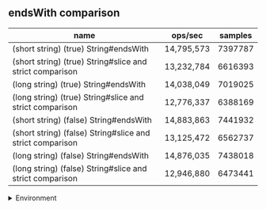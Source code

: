 ## endsWith comparison

|name|ops/sec|samples|
|-|-|-|
|(short string) (true) String#endsWith|14,795,573|7397787|
|(short string) (true) String#slice and strict comparison|13,232,784|6616393|
|(long string) (true) String#endsWith|14,038,049|7019025|
|(long string) (true) String#slice and strict comparison|12,776,337|6388169|
|(short string) (false) String#endsWith|14,883,863|7441932|
|(short string) (false) String#slice and strict comparison|13,125,472|6562737|
|(long string) (false) String#endsWith|14,876,035|7438018|
|(long string) (false) String#slice and strict comparison|12,946,880|6473441|


<details>
<summary>Environment</summary>

* __Machine:__ linux x64 | 4 vCPUs | 7.6GB Mem
* __Run:__ Wed Sep 25 2024 23:49:56 GMT+0000 (Coordinated Universal Time)
</details>

<!--
{"environment":{"platform":"linux","arch":"x64","cpus":4,"totalMemory":7.597896575927734},"benchmarks":[{"name":"(short string) (true) String#endsWith","opsSec":14795573.20103092,"samples":7397787},{"name":"(short string) (true) String#slice and strict comparison","opsSec":13232784.517802754,"samples":6616393},{"name":"(long string) (true) String#endsWith","opsSec":14038049.298075235,"samples":7019025},{"name":"(long string) (true) String#slice and strict comparison","opsSec":12776337.795610504,"samples":6388169},{"name":"(short string) (false) String#endsWith","opsSec":14883863.880491538,"samples":7441932},{"name":"(short string) (false) String#slice and strict comparison","opsSec":13125472.188558547,"samples":6562737},{"name":"(long string) (false) String#endsWith","opsSec":14876035.940143198,"samples":7438018},{"name":"(long string) (false) String#slice and strict comparison","opsSec":12946880.213624962,"samples":6473441}]}-->
